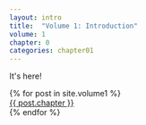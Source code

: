 ```yaml
---
layout: intro
title:  "Volume 1: Introduction"
volume: 1
chapter: 0
categories: chapter01
---
```


It's here! 

<div class="showcase center">
  {% for post in site.volume1 %}
    <div class="showcase-item"><a href="{{ post.url }}">{{ post.chapter }}</a></div>
  {% endfor %}
</div>
